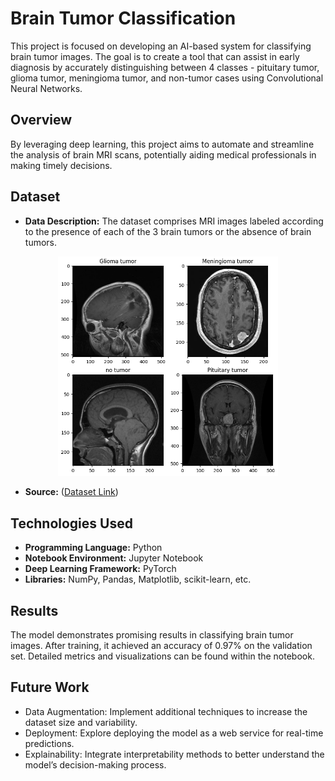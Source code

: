 # Brain Tumor Classification

This project is focused on developing an AI-based system for classifying brain tumor images. The goal is to create a tool that can assist in early diagnosis by accurately distinguishing between 4 classes - pituitary tumor, glioma tumor, meningioma tumor, and non-tumor cases using Convolutional Neural Networks.

## Overview

By leveraging deep learning, this project aims to automate and streamline the analysis of brain MRI scans, potentially aiding medical professionals in making timely decisions.

## Dataset

- **Data Description:** The dataset comprises MRI images labeled according to the presence of each of the 3 brain tumors or the absence of brain tumors.
<p align="center">
<img src="image.png" alt="Alt text" width="70%">
</p>

- **Source:** ([Dataset Link](https://www.kaggle.com/datasets/sartajbhuvaji/brain-tumor-classification-mri))

## Technologies Used

- **Programming Language:** Python
- **Notebook Environment:** Jupyter Notebook
- **Deep Learning Framework:** PyTorch
- **Libraries:** NumPy, Pandas, Matplotlib, scikit-learn, etc.

## Results
The model demonstrates promising results in classifying brain tumor images. After training, it achieved an accuracy of 0.97% on the validation set. Detailed metrics and visualizations can be found within the notebook.

## Future Work
- Data Augmentation: Implement additional techniques to increase the dataset size and variability.
- Deployment: Explore deploying the model as a web service for real-time predictions.
- Explainability: Integrate interpretability methods to better understand the model’s decision-making process.
